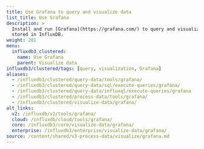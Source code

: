 ```yaml
---
title: Use Grafana to query and visualize data
list_title: Use Grafana
description: >
  Install and run [Grafana](https://grafana.com/) to query and visualize data
  stored in InfluxDB.
weight: 201
menu:
  influxdb3_clustered:
    name: Use Grafana
    parent: Visualize data
influxdb3/clustered/tags: [query, visualization, Grafana]
aliases:
  - /influxdb3/clustered/query-data/tools/grafana/
  - /influxdb3/clustered/query-data/sql/execute-queries/grafana/
  - /influxdb3/clustered/query-data/influxql/execute-queries/grafana
  - /influxdb3/clustered/process-data/tools/grafana/
  - /influxdb3/clustered/visualize-data/grafana/
alt_links:
  v2: /influxdb/v2/tools/grafana/
  cloud: /influxdb/cloud/tools/grafana/
  core: /influxdb3/core/visualize-data/grafana/
  enterprise: /influxdb3/enterprise/visualize-data/grafana/
source: /content/shared/v3-process-data/visualize/grafana.md
---
```


<!-- SOURCE: /content/shared/v3-process-data/visualize/grafana.md -->
